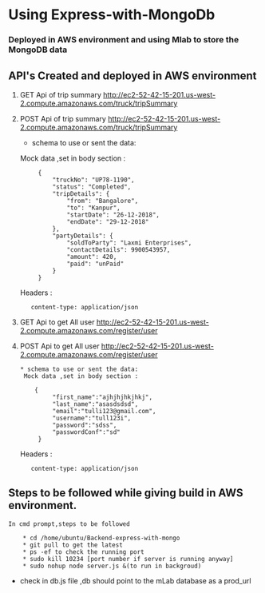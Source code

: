 # Using Express-with-MongoDb #


### Deployed in AWS environment and using Mlab to store the MongoDB data

## API's Created and deployed in AWS environment

1) GET Api of trip summary http://ec2-52-42-15-201.us-west-2.compute.amazonaws.com/truck/tripSummary
2) POST Api of trip summary http://ec2-52-42-15-201.us-west-2.compute.amazonaws.com/truck/tripSummary
    * schema to use or sent the data:

    Mock data ,set in body section :   
	    
			{
				"truckNo": "UP78-1190",
				"status": "Completed",
				"tripDetails": {
					"from": "Bangalore",
					"to": "Kanpur",
					"startDate": "26-12-2018",
					"endDate": "29-12-2018"
				},
				"partyDetails": {
					"soldToParty": "Laxmi Enterprises",
					"contactDetails": 9900543957,
					"amount": 420,
					"paid": "unPaid"
				}
			}

	Headers :

	      content-type: application/json 	
   
3) GET Api to get All user http://ec2-52-42-15-201.us-west-2.compute.amazonaws.com/register/user
3) POST Api to get All user http://ec2-52-42-15-201.us-west-2.compute.amazonaws.com/register/user

       * schema to use or sent the data:
        Mock data ,set in body section :
		
	       {
				"first_name":"ajhjhjhkjhkj",
				"last_name":"asasdsdsd",
				"email":"tulli123@gmail.com",
				"username":"tull123i",
				"password":"sdss",
				"passwordConf":"sd"
			}
	Headers :

	      content-type: application/json		
## Steps to be followed while giving build in AWS environment.

	In cmd prompt,steps to be followed

		* cd /home/ubuntu/Backend-express-with-mongo
		* git pull to get the latest
		* ps -ef to check the running port
		* sudo kill 10234 [port number if server is running anyway]
		* sudo nohup node server.js &(to run in backgroud)

* check in db.js file ,db should point to the mLab database as a prod_url
